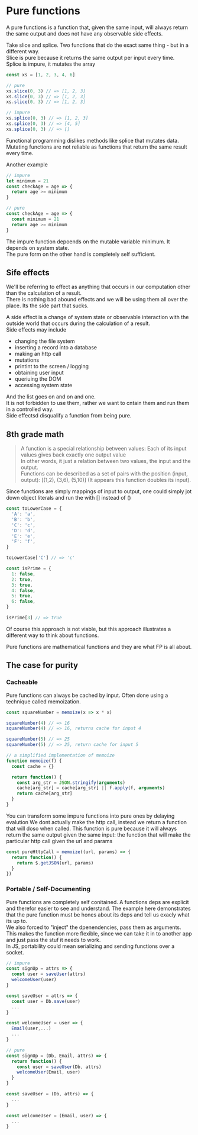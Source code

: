# Pure functions
A pure functions is a function that, given the same input, will always return the same output and does not have any observable side effects.

Take slice and splice. Two functions that do the exact same thing - but in a different way.   
Slice is pure because it returns the same output per input every time.  
Splice is impure, it mutates the array

```javascript
const xs = [1, 2, 3, 4, 6]

// pure
xs.slice(0, 3) // => [1, 2, 3]
xs.slice(0, 3) // => [1, 2, 3]
xs.slice(0, 3) // => [1, 2, 3]

// impure
xs.splice(0, 3) // => [1, 2, 3]
xs.splice(0, 3) // => [4, 5]
xs.splice(0, 3) // => []
```

Functional programming dislikes methods like splice that mutates data.  
Mutating functions are not reliable as functions that return the same result every time.

Another example

```javascript
// impure
let minimum = 21
const checkAge = age => {
  return age >= minimum
}

// pure
const checkAge = age => {
  const minimum = 21
  return age >= minimum
}
```
The impure function depoends on the mutable variable minimum. It depends on system state.  
The pure form on the other hand is completely self sufficient. 

## Sife effects
We'll be referring to effect as anything that occurs in our computation other than the calculation of a result.  
There is nothing bad abound effects and we will be using them all over the place. Its the side part that sucks.  

A side effect is a change of system state or observable interaction with the outside world that occurs during the calculation of a result.  
Side effects may include
* changing the file system
* inserting a record into a database
* making an http call
* mutations
* printint to the screen / logging
* obtaining user input
* queriuing the DOM
* accessing system state  

And the list goes on and on and one.   
It is not forbidden to use them, rather we want to cntain them and run them in a controlled way.  
Side effectsd disqualify a function from being pure. 

## 8th grade math
> A function is a special relationship between values: Each of its input values gives back exactly one output value  
In other words, it just a relation between two values, the input and the output.  
Functions can be described as a set of pairs with the position (input, output): [(1,2), (3,6), (5,10)] (It appears this function doubles its input). 

Since functions are simply mappings of input to output, one could simply jot down object literals and run the with [] instead of ()

```javascript
const toLowerCase = {
  'A': 'a',
  'B': 'b',
  'C': 'c',
  'D': 'd',
  'E': 'e',
  'F': 'f',
}

toLowerCase['C'] // => 'c'

const isPrime = {
  1: false,
  2: true,
  3: true,
  4: false,
  5: true,
  6: false,
}

isPrime[3] // => true
```
Of course this approach is not viable, but this approach illustrates a different way to think about functions.  


Pure functions are mathematical functions and they are what FP is all about.

## The case for purity
### Cacheable
Pure functions can always be cached by input. Often done using a technique called memoization. 

```javascript
const squareNumber = memoize(x => x * x)

squareNumber(4) // => 16
squareNumber(4) // => 16, returns cache for input 4

squareNumber(5) // => 25
squareNumber(5) // => 25, return cache for input 5

// a simplified implementation of memoize
function memoize(f) {
  const cache = {}

  return function() {
    const arg_str = JSON.stringify(arguments)
    cache[arg_str] = cache[arg_str] || f.apply(f, arguments)
    return cache[arg_str]
  }
}
```

You can transform some impure functions into pure ones by delaying evalution
We dont actually make the http call, instead we return a function that will doso when called. This function
is pure because it will always return the same output given the same input: the function that will make the
particular http call given the url and params

```javascript
const pureHttpCall = memoize((url, params) => {
  return function() {
    return $.getJSON(url, params)
  }
})
```

### Portable / Self-Documenting
Pure functions are completely self conitained. A functions deps are explicit and therefor easier to see and understand. 
The example here demonstrates that the pure function must be hones about its deps and tell us exacly what its up to.   
We also forced to "inject" the dpenendencies, pass them as arguments. This makes the function more flexible, since 
we can take it in to another app and just pass the stuf it needs to work.  
In JS, portability could mean serializing and sending functions over a socket. 

```javascript
// impure
const signUp = attrs => {
  const user = saveUser(attrs)
  welcomeUser(user)
}

const saveUser = attrs => {
  const user = Db.save(user)
  ...
}

const welcomeUser = user => {
  Email(user,...)
  ...
}

// pure
const signUp = (Db, Email, attrs) => {
  return function() {
    const user = saveUser(Db, attrs)
    welcomeUser(Email, user)
  }
}

const saveUser = (Db, attrs) => {
  ...
}

const welcomeUser = (Email, user) => {
  ...
}
```

